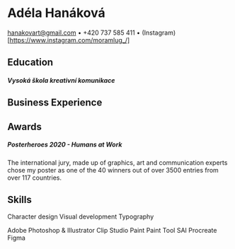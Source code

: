 # Adéla Hanáková
hanakovart@gmail.com • +420 737 585 411 • (Instagram)[https://www.instagram.com/moramlug_/]

## Education

##### Vysoká škola kreativní komunikace

## Business Experience

## Awards
##### Posterheroes 2020 - Humans at Work
The international jury, made up of graphics, art and communication experts chose my poster as one of the 40 winners out of over 3500 entries from over 117 countries.

## Skills
Character design
Visual development
Typography


Adobe Photoshop & Illustrator
Clip Studio Paint
Paint Tool SAI
Procreate
Figma
